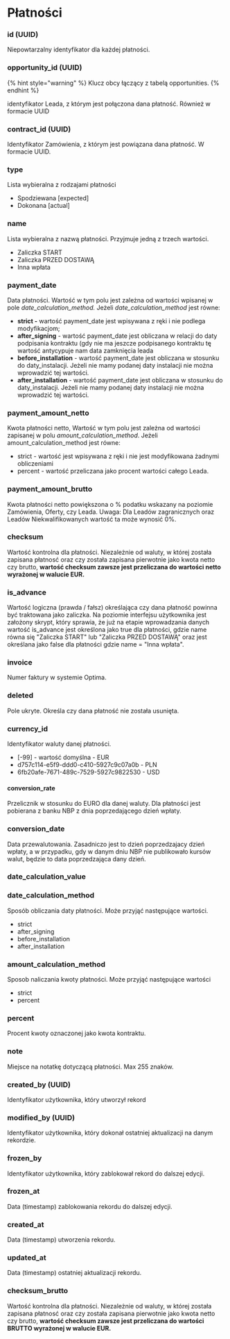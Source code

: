 # Płatności

### id \(UUID\)

Niepowtarzalny identyfikator dla każdej płatności.

### opportunity\_id \(UUID\)

{% hint style="warning" %}
Klucz obcy łączący z tabelą opportunities.
{% endhint %}

identyfikator Leada, z którym jest połączona dana płatność. Również w formacie UUID

### contract\_id \(UUID\)

Identyfikator Zamówienia, z którym jest powiązana dana płatność. W formacie UUID.

### type 

Lista wybieralna z rodzajami płatności 

* Spodziewana \[expected\]
* Dokonana \[actual\]

### name 

Lista wybieralna z nazwą płatności. Przyjmuje jedną z trzech wartości.

* Zaliczka START
* Zaliczka PRZED DOSTAWĄ
* Inna wpłata

### payment\_date 

Data płatności. Wartość w tym polu jest zależna od wartości wpisanej w pole _date\_calculation\_method._ Jeżeli _date\_calculation\_method_ jest równe:

* **strict -** wartość payment\_date jest wpisywana z ręki i nie podlega modyfikacjom;
* **after\_signing** - wartość payment\_date jest obliczana w relacji do daty podpisania kontraktu \(gdy nie ma jeszcze podpisanego kontraktu tę wartość antycypuje nam data zamknięcia leada 
* **before\_installation** - wartość payment\_date jest obliczana w stosunku do daty\_instalacji. Jeżeli nie mamy podanej daty instalacji nie można wprowadzić tej wartości.
* **after\_installation** - wartość payment\_date jest obliczana w stosunku do daty\_instalacji. Jeżeli nie mamy podanej daty instalacji nie można wprowadzić tej wartości.

### payment\_amount\_netto 

Kwota płatności netto, Wartość w tym polu jest zależna od wartości zapisanej w polu _amount\_calculation\_method_. Jeżeli amount\_calculation\_method jest równe:

* strict - wartość jest wpisywana z ręki i nie jest modyfikowana żadnymi obliczeniami
* percent - wartość przeliczana jako procent wartości całego Leada.

### payment\_amount\_brutto 

Kwota płatności netto powiększona o % podatku wskazany na poziomie Zamówienia, Oferty, czy Leada. Uwaga: Dla Leadów zagranicznych oraz Leadów Niekwalifikowanych wartość ta może wynosić 0%.

### checksum 

Wartość kontrolna dla płatności. Niezależnie od waluty, w której została zapisana płatnosć oraz czy została zapisana pierwotnie jako kwota netto czy brutto, **wartość checksum zawsze jest przeliczana do wartości netto wyrażonej w walucie EUR.**

### is\_advance 

Wartość logiczna \(prawda / fałsz\) określająca czy dana płatność powinna być traktowana jako zaliczka. Na poziomie interfejsu użytkownika jest założony skrypt, który sprawia, że już na etapie wprowadzania danych wartość is\_advance jest określona jako true dla płatności, gdzie name równa się "Zaliczka START" lub "Zaliczka PRZED DOSTAWĄ" oraz jest określana jako false dla płatności gdzie name = "Inna wpłata".

### invoice 

Numer faktury w systemie Optima.

### deleted 

Pole ukryte. Określa czy dana płatność nie została usunięta.

### currency\_id 

Identyfikator waluty danej płatności. 

* \[-99\] - wartość domyślna - EUR
* d757c114-e5f9-ddd0-c410-5927c9c07a0b - PLN
* 6fb20afe-7671-489c-7529-5927c9822530 - USD

#### conversion\_rate 

Przelicznik w stosunku do EURO dla danej waluty. Dla płatności jest pobierana z banku NBP z dnia poprzedającego dzień wpłaty.

### conversion\_date 

Data przewalutowania. Zasadniczo jest to dzień poprzedzajacy dzień wpłaty, a w przypadku, gdy w danym dniu NBP nie publikowało kursów walut, będzie to data poprzedzająca dany dzień.

### date\_calculation\_value 

### date\_calculation\_method 

Sposób obliczania daty płatności. Może przyjąć następujące wartości.

* strict
* after\_signing
* before\_installation
* after\_installation

### amount\_calculation\_method 

Sposob naliczania kwoty płatności. Może przyjąć następujące wartości

* strict
* percent

### percent 

Procent kwoty oznaczonej jako kwota kontraktu.

### note 

Miejsce na notatkę dotyczącą płatności. Max 255 znaków.

### created\_by \(UUID\)

Identyfikator użytkownika, który utworzył rekord

### modified\_by \(UUID\)

Identyfikator użytkownika, który dokonał ostatniej aktualizacji na danym rekordzie.

### frozen\_by 

Identyfikator użytkownika, który zablokował rekord do dalszej edycji.

### frozen\_at 

Data \(timestamp\) zablokowania rekordu do dalszej edycji.

### created\_at 

Data \(timestamp\) utworzenia rekordu.

### updated\_at

Data \(timestamp\) ostatniej aktualizacji rekordu.

### checksum\_brutto

Wartość kontrolna dla płatności. Niezależnie od waluty, w której została zapisana płatnosć oraz czy została zapisana pierwotnie jako kwota netto czy brutto, **wartość checksum zawsze jest przeliczana do wartości BRUTTO wyrażonej w walucie EUR.**



